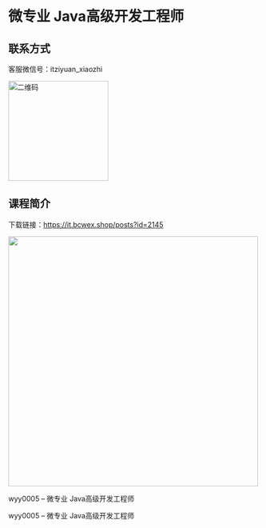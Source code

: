 # 微专业 Java高级开发工程师

## 联系方式

客服微信号：itziyuan_xiaozhi

<img src="https://ziyuanyun.oss-cn-guangzhou.aliyuncs.com/common/20240614073449/666b82192834a.jpg" width="200" height="200" alt="二维码">

## 课程简介

下载链接：https://it.bcwex.shop/posts?id=2145

<img src="https://ziyuanyun.oss-cn-guangzhou.aliyuncs.com/yun/20240515183700/6644904c71e85.jpg" width="500" alt="">

  wyy0005 &#8211; 微专业 Java高级开发工程师

 wyy0005 &#8211; 微专业 Java高级开发工程师



  